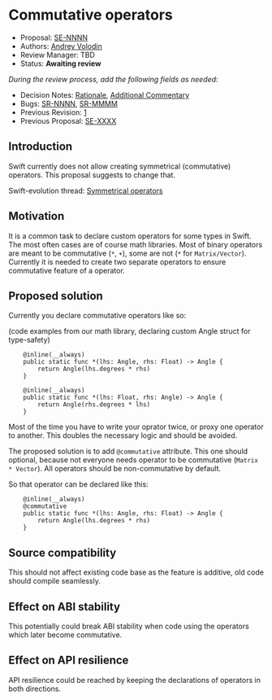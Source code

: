 # Commutative operators

* Proposal: [SE-NNNN](NNNN-filename.md)
* Authors: [Andrey Volodin](https://github.com/s1ddok)
* Review Manager: TBD
* Status: **Awaiting review**

*During the review process, add the following fields as needed:*

* Decision Notes: [Rationale](https://lists.swift.org/pipermail/swift-evolution/), [Additional Commentary](https://lists.swift.org/pipermail/swift-evolution/)
* Bugs: [SR-NNNN](https://bugs.swift.org/browse/SR-NNNN), [SR-MMMM](https://bugs.swift.org/browse/SR-MMMM)
* Previous Revision: [1](https://github.com/apple/swift-evolution/blob/...commit-ID.../proposals/NNNN-filename.md)
* Previous Proposal: [SE-XXXX](XXXX-filename.md)

## Introduction

Swift currently does not allow creating symmetrical (commutative) operators. This proposal suggests to change that.

Swift-evolution thread: [Symmetrical operators](https://lists.swift.org/pipermail/swift-evolution/Week-of-Mon-20161107/028803.html)

## Motivation

It is a common task to declare custom operators for some types in Swift. The most often cases are of course math libraries. Most of binary operators are meant to be commutative (`*`, `+`), some are not (`*` for `Matrix/Vector`). Currently it is needed to create two separate operators to ensure commutative feature of a operator.

## Proposed solution

Currently you declare commutative operators like so:

(code examples from our math library, declaring custom Angle struct for type-safety)

```
    @inline(__always)
    public static func *(lhs: Angle, rhs: Float) -> Angle {
        return Angle(lhs.degrees * rhs)
    }

    @inline(__always)
    public static func *(lhs: Float, rhs: Angle) -> Angle {
        return Angle(rhs.degrees * lhs)
    }
```

Most of the time you have to write your oprator twice, or proxy one operator to another. This doubles the necessary logic and should be avoided.

The proposed solution is to add `@commutative` attribute. This one should optional, because not everyone needs operator to be commutative (`Matrix * Vector`). All operators should be non-commutative by default.

So that operator can be declared like this:
```
    @inline(__always)
    @commutative
    public static func *(lhs: Angle, rhs: Float) -> Angle {
        return Angle(lhs.degrees * rhs)
    }
```

## Source compatibility

This should not affect existing code base as the feature is additive, old code should compile seamlessly.

## Effect on ABI stability

This potentially could break ABI stability when code using the operators which later become commutative.

## Effect on API resilience

API resilience could be reached by keeping the declarations of operators in both directions.
